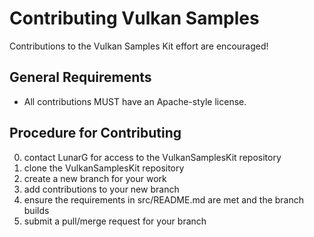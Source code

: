 # Contributing Vulkan Samples
  Contributions to the Vulkan Samples Kit effort are encouraged!

## General Requirements
  - All contributions MUST have an Apache-style license.

## Procedure for Contributing
  0. contact LunarG for access to the VulkanSamplesKit repository
  1. clone the VulkanSamplesKit repository
  2. create a new branch for your work
  3. add contributions to your new branch
  4. ensure the requirements in src/README.md are met and the branch builds
  5. submit a pull/merge request for your branch

